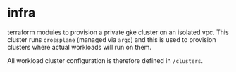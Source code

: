 # infra

terraform modules to provision a private gke cluster on an isolated vpc. This 
cluster runs `crossplane` (managed via `argo`) and this is used to provision 
clusters where actual workloads will run on them.

All workload cluster configuration is therefore defined in `/clusters`.


